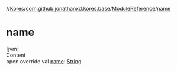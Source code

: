 //[Kores](../../index.md)/[com.github.jonathanxd.kores.base](../index.md)/[ModuleReference](index.md)/[name](name.md)



# name  
[jvm]  
Content  
open override val [name](name.md): [String](https://kotlinlang.org/api/latest/jvm/stdlib/kotlin/-string/index.html)  



